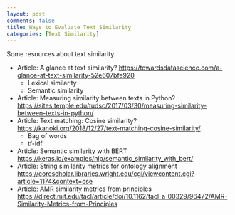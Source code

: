 ```yaml
---
layout: post
comments: false
title: Ways to Evaluate Text Similarity
categories: [Text Similarity]
---
```


Some resources about text similarity.

- Article: A glance at text similarity? <a href = "https://towardsdatascience.com/a-glance-at-text-similarity-52e607bfe920" target = "_blank">https://towardsdatascience.com/a-glance-at-text-similarity-52e607bfe920</a>
  - Lexical similarity
  - Semantic similarity
- Article: Measuring similarity between texts in Python? <a href = "https://sites.temple.edu/tudsc/2017/03/30/measuring-similarity-between-texts-in-python/" target = "_blank">https://sites.temple.edu/tudsc/2017/03/30/measuring-similarity-between-texts-in-python/</a>
- Article: Text matching: Cosine similarity? <a href = "https://kanoki.org/2018/12/27/text-matching-cosine-similarity/" target = "_blank">https://kanoki.org/2018/12/27/text-matching-cosine-similarity/</a>
  - Bag of words
  - tf-idf
- Article: Semantic similarity with BERT <a href = "https://keras.io/examples/nlp/semantic_similarity_with_bert/" target = "_blank">https://keras.io/examples/nlp/semantic_similarity_with_bert/</a>
- Article: String similarity metrics for ontology alignment <a href = "https://corescholar.libraries.wright.edu/cgi/viewcontent.cgi?article=1174&context=cse" target = "_blank">https://corescholar.libraries.wright.edu/cgi/viewcontent.cgi?article=1174&context=cse</a>
- Article: AMR similarity metrics from principles <a href = "https://direct.mit.edu/tacl/article/doi/10.1162/tacl_a_00329/96472/AMR-Similarity-Metrics-from-Principles" target = "_blank">https://direct.mit.edu/tacl/article/doi/10.1162/tacl_a_00329/96472/AMR-Similarity-Metrics-from-Principles</a>

 
